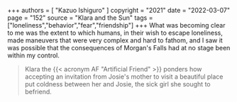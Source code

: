+++
authors = [
  "Kazuo Ishiguro"
]
copyright = "2021"
date = "2022-03-07"
page = "152"
source = "Klara and the Sun"
tags = ["loneliness","behavior","fear","friendship"]
+++
What was becoming clear to me was the extent to which humans, in their wish to escape loneliness, made maneuvers that were very complex and hard to fathom, and I saw it was possible that the consequences of Morgan's Falls had at no stage been within my control.

> Klara the {{< acronym AF "Artificial Friend" >}} ponders how accepting an invitation from Josie's mother to visit a beautiful place put coldness between her and Josie, the sick girl she sought to befriend.
